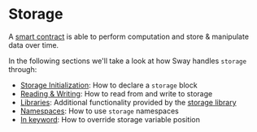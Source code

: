 # Storage

A [smart contract](../../language/program-types/contract.md) is able to perform computation and store & manipulate data over time.

In the following sections we'll take a look at how Sway handles `storage` through:

- [Storage Initialization](init.md): How to declare a `storage` block
- [Reading & Writing](read-write.md): How to read from and write to storage
- [Libraries](libraries/index.md): Additional functionality provided by the [storage library](https://github.com/FuelLabs/sway/blob/master/sway-lib-std/src/storage.sw)
- [Namespaces](namespace.md): How to use `storage` namespaces
- [In keyword](in-keyword.md): How to override storage variable position
